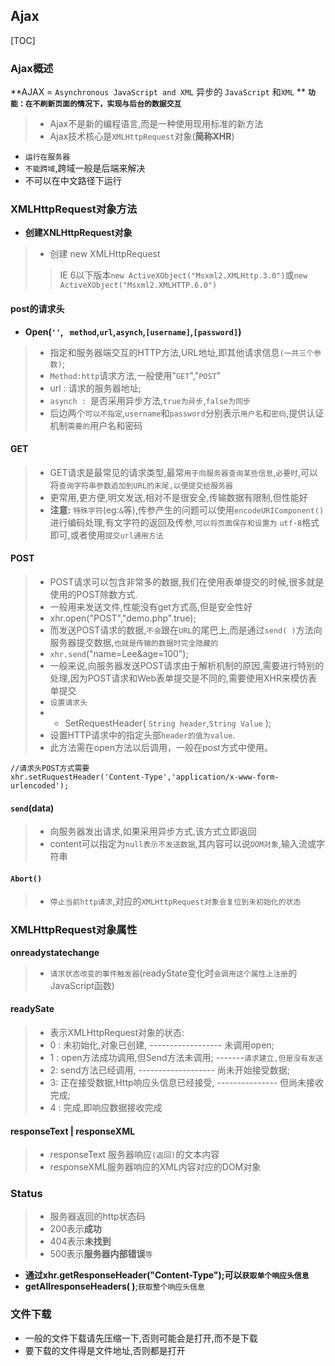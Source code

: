 ## Ajax
[TOC]
### Ajax概述
**AJAX =  `Asynchronous JavaScript and XML` 异步的  `JavaScript`  和`XML` **
**`功能：在不刷新页面的情况下，实现与后台的数据交互`**
> + Ajax不是新的编程语言,而是一种使用现用标准的新方法
> + Ajax技术核心是`XMLHttpRequest`对象(**简称XHR**)

 + `运行在服务器`
 + `不能跨域`,跨域一般是后端来解决
 + 不可以在中文路径下运行

### XMLHttpRequest对象方法
- **创建XNLHttpRequest对象**

 > + 创建 new XMLHttpRequest
 > > IE 6以下版本`new ActiveXObject("Msxml2.XMLHttp.3.0")`或`new ActiveXObject("Msxml2.XMLHTTP.6.0")`

#### post的请求头
- **Open(`''`, ` method`,`url`,`asynch`,`[username]`,`[password]`)**

> + 指定和服务器端交互的HTTP方法,URL地址,即其他请求信息`(一共三个参数)`;
> + `Method:http`请求方法,一般使用"`GET`","`POST`"
> + url : 请求的服务器地址;
> + `asynch : `是否采用异步方法,`true为异步`,`false为同步`
> + 后边两个`可以不指定`,`username`和`password`分别表示`用户名`和`密码`,提供认证机制`需要的`用户名和密码

#### GET
> + GET请求是最常见的请求类型,最常`用于向服务器查询某些信息`,`必要时`,可以将`查询字符串参数追加到URL的末尾,以便提交给服务器`
> + 更常用,更方便,明文发送,相对不是很安全,传输数据有限制,但性能好
> + **注意:** `特殊字符`(eg:`&`等),传参产生的问题可以使用`encodeURIComponent()`进行编码处理,有文字符的返回及传参,`可以将页面保存和设置为` `utf-8`格式即可,或者使用`提交url通用方法`

#### POST
> + POST请求可以包含非常多的数据,我们在使用表单提交的时候,很多就是使用的POST除数方式.
> + 一般用来发送文件,性能没有get方式高,但是安全性好
> + xhr.open("POST","demo.php".true);
> + 而发送POST请求的数据,`不会`跟在`URL`的尾巴上,而是通过`send( )`方法向服务器提交数据,`也就是传输的数据时完全隐藏的`
> + `xhr.send`("name=Lee&age=100");
> + 一般来说,向服务器发送POST请求由于解析机制的原因,需要进行特别的处理,因为POST请求和Web表单提交是不同的,需要使用XHR来模仿表单提交
> + `设置请求头`
> +  + SetRequestHeader( `String header`,`String Value` );
> + 设置HTTP请求中的指定头部`header的值为value`. 
>+ 此方法需在open方法以后调用，一般在post方式中使用。

    //请求头POST方式需要
    xhr.setRuquestHeader('Content-Type','application/x-www-form-urlencoded');

#### `send`(data)
> + 向服务器发出请求,如果采用异步方式,该方式立即返回
> + content可以指定为`null表示不发送数据`,其内容可以说`DOM对象`,输入流或字符串

#### `Abort()`
> + `停止当前http请求`,对应的`XMLHttpRequest对象会复位到未初始化的状态`

### XMLHttpRequest对象属性
**onreadystatechange**
> + `请求状态改变的事件触发器`(readyState变化时`会调用这个属性上注册`的JavaScript函数)

#### readySate

> + 表示XMLHttpRequest对象的状态: 
> + 0 : 未初始化,对象已创建,     ------------------   未调用open;
> + 1 : open方法成功调用,但Send方法未调用;    -------`请求建立,但是没有发送`
> + 2: send方法已经调用,      -------------------    尚未开始接受数据;
> + 3: 正在接受数据,Http响应头信息已经接受,      ---------------   但尚未接收完成;
> + 4 : 完成,即响应数据接收完成

#### responseText | responseXML

> + responseText 服务器响应`(返回)`的文本内容
> + responseXML服务器响应的XML内容对应的DOM对象

### Status
> + 服务器返回的http状态码
> + 200表示**成功**
> + 404表示**未找到**
> + 500表示**服务器内部错误**`等`

+ **通过xhr.getResponseHeader("Content-Type");可以`获取单个响应头信息`**
+ **getAllresponseHeaders( )**;`获取整个响应头信息`

### 文件下载
- 一般的文件下载请先压缩一下,否则可能会是打开,而不是下载
- 要下载的文件得是文件地址,否则都是打开